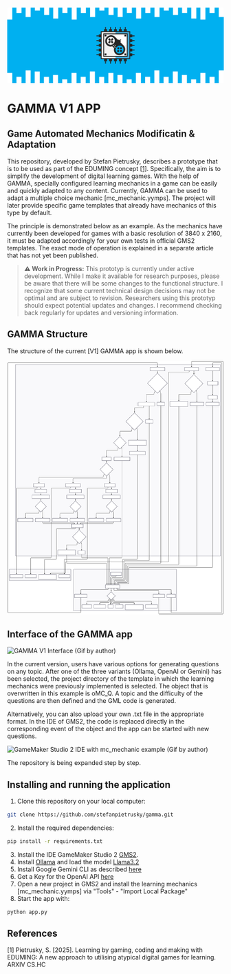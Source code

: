 ![](images/GAMMA_Logo.png)

# GAMMA V1 APP
## Game Automated Mechanics Modificatin & Adaptation

This repository, developed by Stefan Pietrusky, describes a prototype that is to be used as part of the EDUMING concept [[1]](https://arxiv.org/abs/2504.13878). Specifically, the aim is to simplify the development of digital learning games. With the help of GAMMA, specially configured learning mechanics in a game can be easily and quickly adapted to any content. Currently, GAMMA can be used to adapt a multiple choice mechanic [mc_mechanic.yymps]. The project will later provide specific game templates that already have mechanics of this type by default. 

The principle is demonstrated below as an example. As the mechanics have currently been developed for games with a basic resolution of 3840 x 2160, it must be adapted accordingly for your own tests in official GMS2 templates. The exact mode of operation is explained in a separate article that has not yet been published.

> **⚠️ Work in Progress:** This prototyp is currently under active development. While I make it available for research purposes, please be aware that there will be some changes to the functional structure. I recognize that some current technical design decisions may not be optimal and are subject to revision. Researchers using this prototyp should expect potential updates and changes. I recommend checking back regularly for updates and versioning information.

## GAMMA Structure
The structure of the current [V1] GAMMA app is shown below. 

![GAMMA V1 Structure and mode of operation (SVG created with Mermaid)](images/GAMMAV1.svg)

## Interface of the GAMMA app

![GAMMA V1 Interface (Gif by author)](images/GAMMAV1.gif)

In the current version, users have various options for generating questions on any topic. After one of the three variants (Ollama, OpenAI or Gemini) has been selected, the project directory of the template in which the learning mechanics were previously implemented is selected. The object that is overwritten in this example is oMC_Q. A topic and the difficulty of the questions are then defined and the GML code is generated. 

Alternatively, you can also upload your own .txt file in the appropriate format. In the IDE of GMS2, the code is replaced directly in the corresponding event of the object and the app can be started with new questions.

![GameMaker Studio 2 IDE with mc_mechanic example (Gif by author)](images/GMS2_IDE.gif)

The repository is being expanded step by step.

## Installing and running the application 
1. Clone this repository on your local computer: 
```bash 
git clone https://github.com/stefanpietrusky/gamma.git
```
2. Install the required dependencies:
```bash 
pip install -r requirements.txt
```
3. Install the IDE GameMaker Studio 2 [GMS2](https://gamemaker.io/de).
4. Install [Ollama](https://ollama.com/) and load the model [Llama3.2](https://ollama.com/library/llama3.2)
5. Install Google Gemini CLI as described [here](https://github.com/google-gemini/gemini-cli)
6. Get a Key for the OpenAI API [here](https://platform.openai.com/docs/overview)
7. Open a new project in GMS2 and install the learning mechanics [mc_mechanic.yymps] via "Tools" - "Import Local Package"
8. Start the app with:
```bash 
python app.py
```

## References
[1] Pietrusky, S. [2025]. Learning by gaming, coding and making with EDUMING: A new approach to utilising atypical digital games for learning. ARXIV CS.HC

